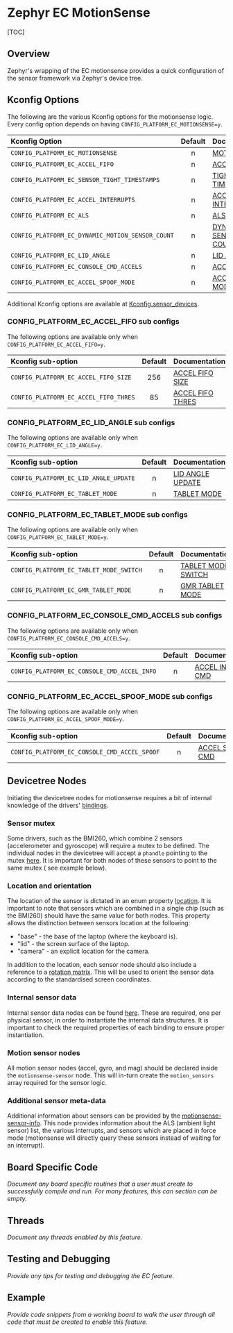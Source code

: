 # Zephyr EC MotionSense

[TOC]

## Overview

Zephyr's wrapping of the EC motionsense provides a quick configuration of the
sensor framework via Zephyr's device tree.

## Kconfig Options

The following are the various Kconfig options for the motionsense logic. Every
config option depends on having `CONFIG_PLATFORM_EC_MOTIONSENSE=y`.

Kconfig Option                                   | Default | Documentation
:----------------------------------------------- | :-----: | :------------
`CONFIG_PLATFORM_EC_MOTIONSENSE`                 | n       | [MOTIONSENSE]
`CONFIG_PLATFORM_EC_ACCEL_FIFO`                  | n       | [ACCEL FIFO]
`CONFIG_PLATFORM_EC_SENSOR_TIGHT_TIMESTAMPS`     | n       | [TIGHT TIMESTAMPS]
`CONFIG_PLATFORM_EC_ACCEL_INTERRUPTS`            | n       | [ACCEL INTERRUPTS]
`CONFIG_PLATFORM_EC_ALS`                         | n       | [ALS]
`CONFIG_PLATFORM_EC_DYNAMIC_MOTION_SENSOR_COUNT` | n       | [DYNAMIC SENSOR COUNT]
`CONFIG_PLATFORM_EC_LID_ANGLE`                   | n       | [LID ANGLE]
`CONFIG_PLATFORM_EC_CONSOLE_CMD_ACCELS`          | n       | [ACCELS CMD]
`CONFIG_PLATFORM_EC_ACCEL_SPOOF_MODE`            | n       | [ACCEL SPOOF MODE]

Additional Kconfig options are available at
[Kconfig.sensor_devices](./zephyr_sensor_devices.md).

### CONFIG_PLATFORM_EC_ACCEL_FIFO sub configs

The following options are available only when `CONFIG_PLATFORM_EC_ACCEL_FIFO=y`.

Kconfig sub-option                     | Default | Documentation
:------------------------------------- | :-----: | :------------
`CONFIG_PLATFORM_EC_ACCEL_FIFO_SIZE`   | 256     | [ACCEL FIFO SIZE]
`CONFIG_PLATFORM_EC_ACCEL_FIFO_THRES`  | 85      | [ACCEL FIFO THRES]

### CONFIG_PLATFORM_EC_LID_ANGLE sub configs

The following options are available only when `CONFIG_PLATFORM_EC_LID_ANGLE=y`.

Kconfig sub-option                     | Default | Documentation
:------------------------------------- | :-----: | :------------
`CONFIG_PLATFORM_EC_LID_ANGLE_UPDATE`  | n       | [LID ANGLE UPDATE]
`CONFIG_PLATFORM_EC_TABLET_MODE`       | n       | [TABLET MODE]

### CONFIG_PLATFORM_EC_TABLET_MODE sub configs

The following options are available only when `CONFIG_PLATFORM_EC_TABLET_MODE=y`.

Kconfig sub-option                       | Default | Documentation
:--------------------------------------- | :-----: | :------------
`CONFIG_PLATFORM_EC_TABLET_MODE_SWITCH`  | n       | [TABLET MODE SWITCH]
`CONFIG_PLATFORM_EC_GMR_TABLET_MODE`     | n       | [GMR TABLET MODE]

### CONFIG_PLATFORM_EC_CONSOLE_CMD_ACCELS sub configs

The following options are available only when `CONFIG_PLATFORM_EC_CONSOLE_CMD_ACCELS=y`.

Kconfig sub-option                           | Default | Documentation
:------------------------------------------- | :-----: | :------------
`CONFIG_PLATFORM_EC_CONSOLE_CMD_ACCEL_INFO`  | n       | [ACCEL INFO CMD]

### CONFIG_PLATFORM_EC_ACCEL_SPOOF_MODE sub configs

The following options are available only when `CONFIG_PLATFORM_EC_ACCEL_SPOOF_MODE=y`.

Kconfig sub-option                           | Default | Documentation
:------------------------------------------- | :-----: | :------------
`CONFIG_PLATFORM_EC_CONSOLE_CMD_ACCEL_SPOOF` | n       | [ACCEL SPOOF CMD]

## Devicetree Nodes

Initiating the devicetree nodes for motionsense requires a bit of internal
knowledge of the drivers'
[bindings](https://source.chromium.org/chromium/chromiumos/platform/ec/+/HEAD:zephyr/dts/bindings/motionsense/).

### Sensor mutex

Some drivers, such as the BMI260, which combine 2 sensors (accelerometer and
gyroscope) will require a mutex to be defined. The individual nodes in the
devicetree will accept a `phandle` pointing to the mutex
[here](https://source.chromium.org/chromium/chromiumos/platform/ec/+/HEAD:zephyr/dts/bindings/motionsense/motionsense-sensor-base.yaml;l=37;drc=67e0b58c17177858595001baa1aa607b54b18d11).
It is important for both nodes of these sensors to point to the same mutex (
see example below).

### Location and orientation

The location of the sensor is dictated in an enum property
[location](https://source.chromium.org/chromium/chromiumos/platform/ec/+/HEAD:zephyr/dts/bindings/motionsense/motionsense-sensor-base.yaml;l=29;drc=67e0b58c17177858595001baa1aa607b54b18d11).
It is important to note that sensors which are combined in a single chip (such
as the BMI260) should have the same value for both nodes.
This property allows the distinction between sensors location at the following:

* "base" - the base of the laptop (where the keyboard is).
* "lid" - the screen surface of the laptop.
* "camera" - an explicit location for the camera.

In addition to the location, each sensor node should also include a reference
to a [rotation matrix](https://source.chromium.org/chromium/chromiumos/platform/ec/+/HEAD:zephyr/dts/bindings/motionsense/motionsense-sensor-base.yaml;l=45;drc=67e0b58c17177858595001baa1aa607b54b18d11).
This will be used to orient the sensor data according to the standardised screen
coordinates.

### Internal sensor data

Internal sensor data nodes can be found [here](https://source.chromium.org/chromium/chromiumos/platform/ec/+/HEAD:zephyr/dts/bindings/motionsense/drvdata/).
These are required, one per physical sensor, in order to instantiate the
internal data structures. It is important to check the required properties of
each binding to ensure proper instantiation.

### Motion sensor nodes

All motion sensor nodes (accel, gyro, and mag) should be declared inside the
`motionsense-sensor` node. This will in-turn create the `motion_sensors` array
required for the sensor logic.

### Additional sensor meta-data

Additional information about sensors can be provided by the
[motionsense-sensor-info](https://source.chromium.org/chromium/chromiumos/platform/ec/+/HEAD:zephyr/dts/bindings/motionsense/cros-ec,motionsense-sensor-info.yaml).
This node provides information about the ALS (ambient light sensor) list, the
various interrupts, and sensors which are placed in force mode (motionsense will
directly query these sensors instead of waiting for an interrupt).

## Board Specific Code

*Document any board specific routines that a user must create to successfully
compile and run. For many features, this can section can be empty.*

## Threads

*Document any threads enabled by this feature.*

## Testing and Debugging

*Provide any tips for testing and debugging the EC feature.*

## Example

*Provide code snippets from a working board to walk the user through
all code that must be created to enable this feature.*

<!--
The following demonstrates linking to a code search result for a Kconfig option.
Reference this link in your text by matching the text in brackets exactly.
-->
[MOTIONSENSE]: https://source.chromium.org/chromiumos/chromiumos/codesearch/+/main:src/platform/ec/zephyr/Kconfig.motionsense;?q="config%20PLATFORM_EC_MOTIONSENSE"&ss=chromiumos
[ACCEL FIFO]: https://source.chromium.org/chromiumos/chromiumos/codesearch/+/main:src/platform/ec/zephyr/Kconfig.motionsense;?q="config%20PLATFORM_EC_ACCEL_FIFO"&ss=chromiumos
[TIGHT TIMESTAMPS]: https://source.chromium.org/chromiumos/chromiumos/codesearch/+/main:src/platform/ec/zephyr/Kconfig.motionsense;?q="config%20PLATFORM_EC_SENSOR_TIGHT_TIMESTAMPS"&ss=chromiumos
[ACCEL INTERRUPTS]: https://source.chromium.org/chromiumos/chromiumos/codesearch/+/main:src/platform/ec/zephyr/Kconfig.motionsense;?q="config%20PLATFORM_EC_ACCEL_INTERRUPTS"&ss=chromiumos
[ALS]: https://source.chromium.org/chromiumos/chromiumos/codesearch/+/main:src/platform/ec/zephyr/Kconfig.motionsense;?q="config%20PLATFORM_EC_ALS"&ss=chromiumos
[DYNAMIC SENSOR COUNT]: https://source.chromium.org/chromiumos/chromiumos/codesearch/+/main:src/platform/ec/zephyr/Kconfig.motionsense;?q="config%20PLATFORM_EC_DYNAMIC_MOTION_SENSOR_COUNT"&ss=chromiumos
[LID ANGLE]: https://source.chromium.org/chromiumos/chromiumos/codesearch/+/main:src/platform/ec/zephyr/Kconfig.motionsense;?q="config%20PLATFORM_EC_LID_ANGLE"&ss=chromiumos
[ACCELS CMD]: https://source.chromium.org/chromiumos/chromiumos/codesearch/+/main:src/platform/ec/zephyr/Kconfig.motionsense;?q="config%20PLATFORM_EC_CONSOLE_CMD_ACCELS"&ss=chromiumos
[ACCEL SPOOF MODE]: https://source.chromium.org/chromiumos/chromiumos/codesearch/+/main:src/platform/ec/zephyr/Kconfig.motionsense;?q="config%20PLATFORM_EC_ACCEL_SPOOF_MODE"&ss=chromiumos
[ACCEL FIFO SIZE]: https://source.chromium.org/chromiumos/chromiumos/codesearch/+/main:src/platform/ec/zephyr/Kconfig.motionsense;?q="config%20PLATFORM_EC_ACCEL_FIFO_SIZE"&ss=chromiumos
[ACCEL FIFO THRES]: https://source.chromium.org/chromiumos/chromiumos/codesearch/+/main:src/platform/ec/zephyr/Kconfig.motionsense;?q="config%20PLATFORM_EC_ACCEL_FIFO_THRES"&ss=chromiumos
[ALS COUNT]: https://source.chromium.org/chromiumos/chromiumos/codesearch/+/main:src/platform/ec/zephyr/Kconfig.motionsense;?q="config%20PLATFORM_EC_ALS_COUNT"&ss=chromiumos
[LID ANGLE UPDATE]: https://source.chromium.org/chromiumos/chromiumos/codesearch/+/main:src/platform/ec/zephyr/Kconfig.motionsense;?q="config%20PLATFORM_EC_LID_ANGLE_UPDATE"&ss=chromiumos
[TABLET MODE]: https://source.chromium.org/chromiumos/chromiumos/codesearch/+/main:src/platform/ec/zephyr/Kconfig.motionsense;?q="config%20PLATFORM_EC_TABLET_MODE"&ss=chromiumos
[TABLET MODE SWITCH]: https://source.chromium.org/chromiumos/chromiumos/codesearch/+/main:src/platform/ec/zephyr/Kconfig.motionsense;?q="config%20PLATFORM_EC_TABLET_MODE_SWITCH"&ss=chromiumos
[GMR TABLET MODE]: https://source.chromium.org/chromiumos/chromiumos/codesearch/+/main:src/platform/ec/zephyr/Kconfig.motionsense;?q="config%20PLATFORM_EC_GMR_TABLET_MODE"&ss=chromiumos
[ACCEL INFO CMD]: https://source.chromium.org/chromiumos/chromiumos/codesearch/+/main:src/platform/ec/zephyr/Kconfig.motionsense;?q="config%20PLATFORM_EC_CONSOLE_CMD_ACCEL_INFO"&ss=chromiumos
[ACCEL SPOOF CMD]: https://source.chromium.org/chromiumos/chromiumos/codesearch/+/main:src/platform/ec/zephyr/Kconfig.motionsense;?q="config%20PLATFORM_EC_CONSOLE_CMD_ACCEL_SPOOF"&ss=chromiumos
